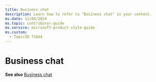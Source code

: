 ```yaml
---
title: Business chat
description: Learn how to refer to "Business chat" in your content.
ms.date: 11/04/2024
ms.topic: contributor-guide
ms.service: microsoft-product-style-guide
ms.custom:
  - TopicID 71844
---
```



# Business chat

**See also** [Business chat](~\copilot-guidance\copilot\business-chat-.md "Business chat")

